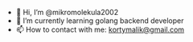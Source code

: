 - 👋 Hi, I’m @mikromolekula2002
- 🌱 I’m currently learning golang backend developer
- 📫 How to contact with me: kortymalik@gmail.com 

<!---
mikromolekula2002/mikromolekula2002 is a ✨ special ✨ repository because its `README.md` (this file) appears on your GitHub profile.
You can click the Preview link to take a look at your changes.
--->

